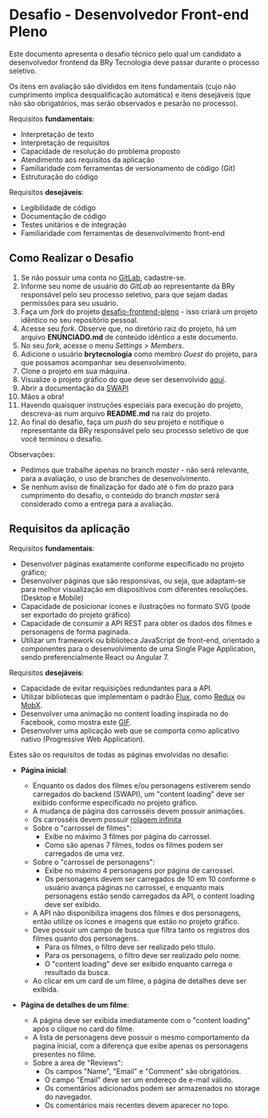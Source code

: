 # Desafio - Desenvolvedor Front-end Pleno

Este documento apresenta o desafio técnico pelo qual um candidato a desenvolvedor frontend da BRy Tecnologia deve passar durante o processo seletivo.

Os itens em avaliação são divididos em itens fundamentais (cujo não cumprimento implica desqualificação automática) e itens desejáveis (que não são obrigatórios, mas serão observados e pesarão no processo).

Requisitos **fundamentais**:
* Interpretação de texto
* Interpretação de requisitos
* Capacidade de resolução do problema proposto
* Atendimento aos requisitos da aplicação
* Familiaridade com ferramentas de versionamento de código (Git)
* Estruturação do código

Requisitos **desejáveis**:
* Legibilidade de código
* Documentação de código
* Testes unitários e de integração
* Familiaridade com ferramentas de desenvolvimento front-end

## Como Realizar o Desafio

1. Se não possuir uma conta no [GitLab](https://gitlab.com), cadastre-se.
2. Informe seu nome de usuário do *GitLab* ao representante da BRy responsável pelo seu processo seletivo, para que sejam dadas permissões para seu usuário.
3. Faça um *fork* do projeto [desafio-frontend-pleno](https://gitlab.com/brytecnologia-team/selecao/desafio-frontend-pleno) - isso criará um projeto idêntico no seu repositório pessoal.
4. Acesse seu *fork*. Observe que, no diretório raiz do projeto, há um arquivo **ENUNCIADO.md** de conteúdo idêntico a este documento.
5. No seu *fork*, acesse o menu *Settings > Members*.
6. Adicione o usuário **brytecnologia** como membro *Guest* do projeto, para que possamos acompanhar seu desenvolvimento.
7. Clone o projeto em sua máquina.
8. Visualize o projeto gráfico do que deve ser desenvolvido [aqui](https://www.figma.com/file/f8RxcKAz9JSWuRgM0DFtzxmJ/teste-front-end?node-id=0%3A1).
9. Abrir a documentação da [SWAPI](https://swapi.co)
10. Mãos a obra!
11. Havendo quaisquer instruções especiais para execução do projeto, descreva-as num arquivo **README.md** na raiz do projeto.
12. Ao final do desafio, faça um *push* do seu projeto e notifique o representante da BRy responsável pelo seu processo seletivo de que você terminou o desafio.

Observações: 

* Pedimos que trabalhe apenas no branch *master* - não será relevante, para a avaliação, o uso de branches de desenvolvimento.
* Se nenhum aviso de finalização for dado até o fim do prazo para cumprimento do desafio, o conteúdo do branch *master* será considerado como a entrega para a avaliação. 

## Requisitos da aplicação

Requisitos **fundamentais**:
* Desenvolver páginas exatamente conforme especificado no projeto gráfico;
* Desenvolver páginas que são responsivas, ou seja, que adaptam-se para melhor visualização em dispositivos com diferentes resoluções. (Desktop e Mobile)
* Capacidade de posicionar ícones e ilustrações no formato SVG (pode ser exportado do projeto gráfico)
* Capacidade de consumir a API REST para obter os dados dos filmes e personagens de forma paginada.
* Utilizar um framework ou biblioteca JavaScript de front-end, orientado a componentes para o desenvolvimento de uma Single Page Application, sendo preferencialmente React ou Angular 7.

Requisitos **desejáveis**:
* Capacidade de evitar requisições redundantes para a API.
* Utilizar bibliotecas que implementam o padrão [Flux](https://www.google.com/search?q=flux+pattern), como [Redux](https://redux.js.org/) ou [MobX](https://mobx.js.org/getting-started.html).
* Desenvolver uma animação no content loading inspirada no do Facebook, como mostra este [GIF](https://madewithnetwork.ams3.cdn.digitaloceanspaces.com//spatie-space-production/1252/ksCklnfNtW.gif).
* Desenvolver uma aplicação web que se comporta como aplicativo nativo (Progressive Web Application).

Estes são os requisitos de todas as páginas envolvidas no desafio:

* **Página inicial**:
  * Enquanto os dados dos filmes e/ou personagens estiverem sendo carregados do backend (SWAPI), um "content loading" deve ser exibido conforme especificado no projeto gráfico.
  * A mudança de página dos carrosséis devem possuir animações.
  * Os carrosséis devem possuir [rolagem infinita](https://blackpixel.com/writing/Carousel.gif)
  * Sobre o "carrossel de filmes":
    * Exibe no máximo 3 filmes por página do carrossel.
    * Como são apenas 7 filmes, todos os filmes podem ser carregados de uma vez.
  * Sobre o "carrossel de personagens":
    * Exibe no máximo 4 personagens por página de carrossel.
    * Os personagens devem ser carregados de 10 em 10 conforme o usuário avança páginas no carrossel, e enquanto mais personagens estão sendo carregados da API, o content loading   deve ser exibido.
  * A API não disponibiliza imagens dos filmes e dos personagens, então utilize os ícones e imagens que estão no projeto gráfico.
  * Deve possuir um campo de busca que filtra tanto os registros dos filmes quanto dos personagens.
    * Para os filmes, o filtro deve ser realizado pelo título.
    * Para os personagens, o filtro deve ser realizado pelo nome.
    * O "content loading" deve ser exibido enquanto carrega o resultado da busca.
  * Ao clicar em um card de um filme, a página de detalhes deve ser exibida.

* **Página de detalhes de um filme**:
  * A página deve ser exibida imediatamente com o "content loading" após o clique no card do filme.
  * A lista de personagens deve possuir o mesmo comportamento da pagina inicial, com a diferença que exibe apenas os personagens presentes no filme.
  * Sobre a area de "Reviews":
    * Os campos "Name", "Email" e "Comment" são obrigatórios.
    * O campo "Email" deve ser um endereço de e-mail válido.
    * Os comentários adicionados podem ser armazenados no storage do navegador.
    * Os comentários mais recentes devem aparecer no topo.
